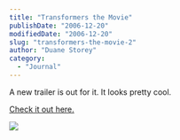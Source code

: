 ```yaml
---
title: "Transformers the Movie"
publishDate: "2006-12-20"
modifiedDate: "2006-12-20"
slug: "transformers-the-movie-2"
author: "Duane Storey"
category:
  - "Journal"
---
```


A new trailer is out for it. It looks pretty cool.

[Check it out here.](http://movies.yahoo.com/feature/transformers_hd.html)

  
![](http://us.movies1.yimg.com/movies.yahoo.com/images/hv/photo/movie_pix/paramount_pictures/transformers/transformers_bigteaserposter.jpg)